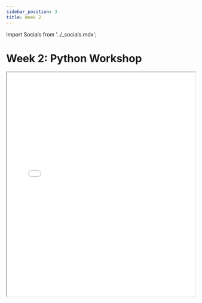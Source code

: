 ```yaml
---
sidebar_position: 3
title: Week 2
---
```


import Socials from '../_socials.mdx';

<Socials />

# Week 2: Python Workshop

<iframe src="/presentations/fall2024/ACM_Meeting_10_02_24_Python.pdf" width="100%" height="600px"></iframe>